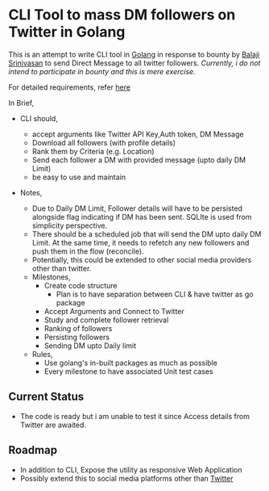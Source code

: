# CLI Tool to mass DM followers on  Twitter in Golang

This is an attempt to write CLI tool in [Golang](https://golang.org) in response to bounty by [Balaji Srinivasan](https://twitter.com/balajis/status/1271945241881268224?s=20) to send Direct Message to all twitter followers. *Currently, i do not intend to participate in bounty and this is mere exercise.*

For detailed requirements, refer [here](https://github.com/balajis/twitter-export)

In Brief,

* CLI should,
    * accept arguments like Twitter API Key,Auth token, DM Message
    * Download all followers (with profile details)
    * Rank them by Criteria (e.g. Location)
    * Send each follower a DM with provided message (upto daily DM Limit)
    * be easy to use and maintain

* Notes,
    * Due to Daily DM Limit, Follower details will have to be persisted alongside flag indicating if DM has been sent. SQLIte is used from simplicity perspective.
    * There should be a scheduled job that will send the DM upto daily DM Limit. At the same time, it needs to refetch any new followers and push them in the flow (reconcile).
    * Potentially, this could be extended to other social media providers other than twitter.
    * Milestones,
        * Create code structure
            * Plan is to have separation between CLI & have twitter as go package
        * Accept Arguments and Connect to Twitter
        * Study and complete follower retrieval
        * Ranking of followers
        * Persisting followers
        * Sending DM upto Daily limit
    * Rules, 
        * Use golang's in-built packages as much as possible
        * Every milestone to have associated Unit test cases

## Current Status
    
* The code is ready but i am unable to test it since Access details from Twitter are awaited. 

## Roadmap

* In addition to CLI, Expose the utility as responsive Web Application
* Possibly extend this to social media platforms other than [Twitter](https://twitter.com)